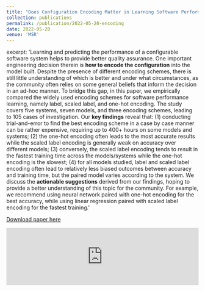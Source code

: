 ```yaml
---
title: "Does Configuration Encoding Matter in Learning Software Performance? An Empirical Study on Encoding Schemes"
collection: publications
permalink: /publication/2022-05-20-encoding
date: 2022-05-20
venue: 'MSR'
---
```

excerpt: 'Learning and predicting the performance of a configurable software system helps to provide better quality assurance. One important engineering decision therein is **how to encode the configuration** into the model built. Despite the presence of different encoding schemes, there is still little understanding of which is better and under what circumstances, as the community often relies on some general beliefs that inform the decision in an ad-hoc manner. To bridge this gap, in this paper, we empirically compared the widely used encoding schemes for software performance learning, namely label, scaled label, and one-hot encoding. The study covers five systems, seven models, and three encoding schemes, leading to 105 cases of investigation. Our **key findings** reveal that: (1) conducting trial-and-error to find the best encoding scheme in a case by case manner can be rather expensive, requiring up to 400+ hours on some models and systems; (2) the one-hot encoding often leads to the most accurate results while the scaled label encoding is generally weak on accuracy over different models; (3) conversely, the scaled label encoding tends to result in the fastest training time across the models/systems while the one-hot encoding is the slowest; (4) for all models studied, label and scaled label encoding often lead to relatively less biased outcomes between accuracy and training time, but the paired model varies according to the system. We discuss the **actionable suggestions** derived from our findings, hoping to provide a better understanding of this topic for the community. For example, we recommend using neural network paired with one-hot encoding for the best accuracy, while using linear regression paired with scaled label encoding for the fastest training.'

[Download paper here](https://gjz78910.github.io/files/encoding.pdf)

<embed src="https://gjz78910.github.io/files/encoding.pdf" type="application/pdf" width="100%" />
